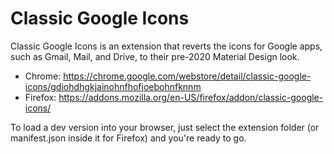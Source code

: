 # Classic Google Icons

Classic Google Icons is an extension that reverts the icons for Google apps, such as Gmail, Mail, and Drive, to their pre-2020 Material Design look.


- Chrome: https://chrome.google.com/webstore/detail/classic-google-icons/gdiohdhgkjainohnfhofjoebohnfknnm
- Firefox: https://addons.mozilla.org/en-US/firefox/addon/classic-google-icons/

To load a dev version into your browser, just select the extension folder (or manifest.json inside it for Firefox) and you're ready to go.

